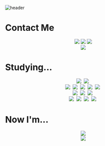 ![header](https://capsule-render.vercel.app/api?type=waving&height=200&color=gradient&text=DAEWOOK%20KIM&fontAlign=75&fontColor=ffffff&fontSize=50)


# Contact Me

<p align="center">
  <a href="https://www.linkedin.com/in/%EA%B9%80%EB%8C%80%EC%9A%B1-undefined-5a3ab2353/"><img src="https://img.shields.io/badge/linkedin-%230A66C2.svg?&style=for-the-badge&logo=linkedin&logoColor=white" /></a>
  <a href="https://www.instagram.com/daexvk/"><img src="https://img.shields.io/badge/daexvk-000000?style=for-the-badge&logo=Instagram&logoColor=white"/></a>
  <a href=""><img src="https://img.shields.io/badge/Portfolio-000000?style=for-the-badge&logo=Notion&logoColor=white"/></a>
  <br>
  <a href="mailto:kdu5233@gmail.com" target="_blank"><img src="https://img.shields.io/badge/kdu5233@gmail.com-EA4335?style=for-the-badge&logo=Gmail&logoColor=white"/></a>
</p>


# Studying...

<p align="center">
  <img src="https://img.shields.io/badge/Python-3766AB?style=for-the-badge&logo=Python&logoColor=white"/></a>&nbsp
  <img src="https://img.shields.io/badge/C++-00599C?style=for-the-badge&logo=C%2B%2B&logoColor=white"/></a>&nbsp
  <br>
  <img src ="https://img.shields.io/badge/FastAPI-009688.svg?&style=for-the-badge&logo=FastAPI&logoColor=white"/></a>&nbsp 
  <img src ="https://img.shields.io/badge/Flask-3BABC3.svg?&style=for-the-badge&logo=Flask&logoColor=white"/></a>&nbsp 
  <img src ="https://img.shields.io/badge/Pytorch-EE4C2C.svg?&style=for-the-badge&logo=pytorch&logoColor=white"/></a>&nbsp 
  <img src ="https://img.shields.io/badge/Tensorflow-FF6F00.svg?&style=for-the-badge&logo=tensorflow&logoColor=white"/></a>&nbsp 
  <img src ="https://img.shields.io/badge/Keras-D00000.svg?&style=for-the-badge&logo=keras&logoColor=white"/></a>&nbsp 
  <br>
  <img src ="https://img.shields.io/badge/Pandas-150458.svg?&style=for-the-badge&logo=pandas&logoColor=white"/></a>&nbsp 
  <img src ="https://img.shields.io/badge/Scikitlearn-F7931E.svg?&style=for-the-badge&logo=scikitlearn&logoColor=white"/></a>&nbsp 
  <img src ="https://img.shields.io/badge/OpenCV-5C3EE8.svg?&style=for-the-badge&logo=opencv&logoColor=white"/></a>&nbsp 
  <br>
  <img src="https://img.shields.io/badge/Docker-2496ED?style=for-the-badge&logo=Docker&logoColor=white"/></a>&nbsp 
  <img src="https://img.shields.io/badge/Anaconda-44A833?style=for-the-badge&logo=Anaconda&logoColor=white"/></a>&nbsp 
  <img src="https://img.shields.io/badge/Jupyter-F37626?style=for-the-badge&logo=jupyter&logoColor=white"/></a>&nbsp
  <img src="https://img.shields.io/badge/VScode-007ACC?style=for-the-badge&logo=visualstudiocode&logoColor=white"/></a>&nbsp
</p> 


# Now I'm...
<p align="center">
  <img src="https://github-readme-stats.vercel.app/api?username=TrioDW&show_icons=true&theme=radical"/></a><br>
  <img src="http://mazassumnida.wtf/api/v2/generate_badge?boj=kdu5233"/></a>
</p>

